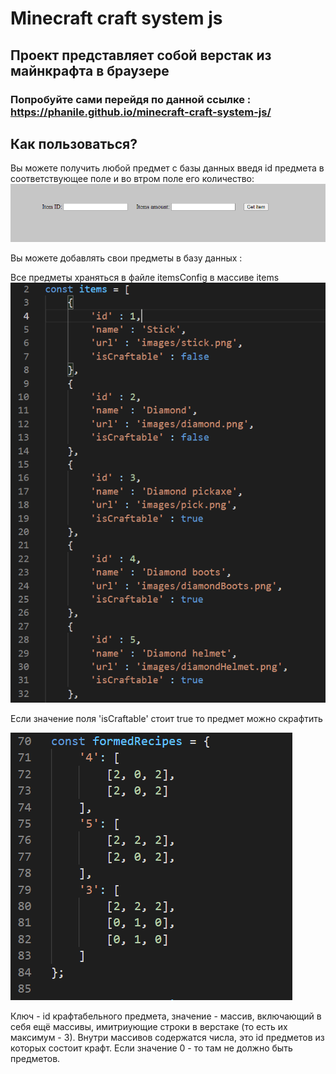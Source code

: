 # Minecraft craft system js
## Проект представляет собой верстак из майнкрафта в браузере
### Попробуйте сами перейдя по данной ссылке : https://phanile.github.io/minecraft-craft-system-js/
## Как пользоваться?
Вы можете получить любой предмет с базы данных введя id предмета в соответствующее поле и во втром поле его количество:
![](images/readme/pict6.PNG)

Вы можете добавлять свои предметы в базу данных :

Все предметы храняться в файле itemsConfig в массиве items
![](images/readme/pict1.PNG)

Если значение поля 'isCraftable' стоит true то предмет можно скрафтить

![](images/readme/pict2.PNG)

Ключ - id крафтабельного предмета, значение - массив, включающий в себя ещё массивы, имитриующие строки в верстаке (то есть их максимум - 3).
Внутри массивов содержатся числа, это id предметов из которых состоит крафт. Если значение 0 - то там не должно быть предметов.
